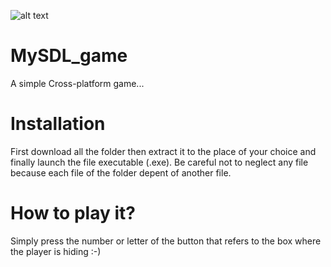 ![alt text]()

# MySDL_game
A simple Cross-platform game...

# Installation
First download all the folder then extract it to the place of your choice and finally launch the file executable (.exe). 
Be careful not to neglect any file because each file of the folder depent of another file.

# How to play it?
Simply press the number or letter of the button that refers to the box where the player is hiding :-)
